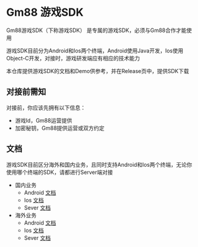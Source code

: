 # Gm88 游戏SDK

Gm88游戏SDK（下称游戏SDK） 是专属的游戏SDK，必须与Gm88合作才能使用

游戏SDK目前分为Android和Ios两个终端，Android使用Java开发，Ios使用Object-C开发，对接时，游戏研发端应有相应的技术能力

本仓库提供游戏SDK的文档和Demo供参考，并在Release页中，提供SDK下载

## 对接前需知

对接前，你应该先拥有以下信息：
- 游戏Id，Gm88运营提供
- 加密秘钥，Gm88提供运营或双方约定

## 文档

游戏SDK目前区分海外和国内业务，且同时支持Android和Ios两个终端，无论你使用哪个终端的SDK，请都进行Server端对接

- 国内业务
    - Android [文档](https://github.com/gm88tp/GameSDKDoc/Android/Domestic/README.md)
    - Ios [文档](https://github.com/gm88tp/GameSDKDoc/Ios/Domestic/README.md)
    - Sever [文档](https://github.com/gm88tp/GameSDKDoc/Server/Domestic/README.md)
- 海外业务
    - Android [文档](https://github.com/gm88tp/GameSDKDoc/Android/Global/README.md)
    - Ios [文档](https://github.com/gm88tp/GameSDKDoc/Ios/Global/README.md)
    - Sever [文档](https://github.com/gm88tp/GameSDKDoc/Global/Domestic/README.md)
